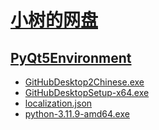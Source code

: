 # [小树的网盘](https://xiaoshu312.github.io/Files/)

## [PyQt5Environment](<.>)

- [GitHubDesktop2Chinese.exe](<GitHubDesktop2Chinese.exe>)
- [GitHubDesktopSetup-x64.exe](<GitHubDesktopSetup-x64.exe>)
- [localization.json](<localization.json>)
- [python-3.11.9-amd64.exe](<python-3.11.9-amd64.exe>)
